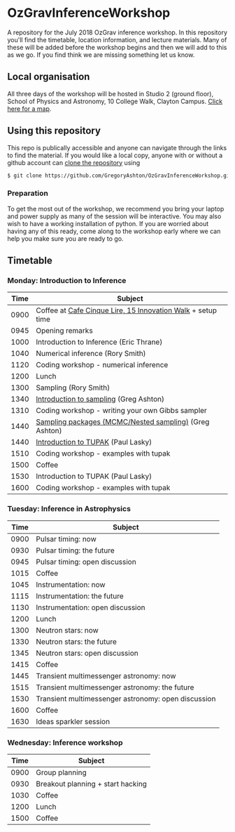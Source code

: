 # OzGravInferenceWorkshop

A repository for the July 2018 OzGrav inference workshop. In this repository you'll find the timetable, location information,
and lecture materials. Many of these will be added before the workshop begins and then we will add to this as we go. If you
find think we are missing something let us know.

## Local organisation

All three days of the workshop will be hosted in Studio 2 (ground floor), School of Physics and Astronomy, 10 College Walk, Clayton Campus.
[Click here for a map](https://goo.gl/maps/Dj62TZ5MG5t).

## Using this repository

This repo is publically accessible and anyone can navigate through the links to find the material. If you would like a
local copy, anyone with or without a github account can
[clone the repository](https://help.github.com/articles/cloning-a-repository/) using 

```bash
$ git clone https://github.com/GregoryAshton/OzGravInferenceWorkshop.git
```

### Preparation

To get the most out of the workshop, we recommend you bring your laptop and power supply as many of the
session will be interactive. You may also wish to have a working installation of python. If you are worried
about having any of this ready, come along to the workshop early where we can help you make sure you are
ready to go.


## Timetable 

### Monday: Introduction to Inference

Time | Subject
---- | ------------------------------------------------
0900 | Coffee at [Cafe Cinque Lire, 15 Innovation Walk](https://goo.gl/maps/TRtzB8GjUzQ2) + setup time
0945 | Opening remarks
1000 | Introduction to Inference (Eric Thrane)
1040 | Numerical inference (Rory Smith)
1120 | Coding workshop - numerical inference
1200 | Lunch
1300 | Sampling (Rory Smith)
1340 | [Introduction to sampling](/notebooks/introduction-to-sampling.ipynb) (Greg Ashton)
1310 | Coding workshop - writing your own Gibbs sampler
1440 | [Sampling packages (MCMC/Nested sampling)](/notebooks/introduction-to-packaged-samplers.ipynb) (Greg Ashton)
1440 | [Introduction to TUPAK](/notebooks/tupak.ipynb) (Paul Lasky)
1510 | Coding workshop - examples with tupak
1500 | Coffee
1530 | Introduction to TUPAK (Paul Lasky)
1600 | Coding workshop - examples with tupak

### Tuesday: Inference in Astrophysics

Time | Subject
---- | ------------------------------------------------
0900 | Pulsar timing: now
0930 | Pulsar timing: the future
0945 | Pulsar timing: open discussion
1015 | Coffee
1045 | Instrumentation: now
1115 | Instrumentation: the future
1130 | Instrumentation: open discussion
1200 | Lunch
1300 | Neutron stars: now
1330 | Neutron stars: the future
1345 | Neutron stars: open discussion
1415 | Coffee
1445 | Transient multimessenger astronomy: now
1515 | Transient multimessenger astronomy: the future
1530 | Transient multimessenger astronomy: open discussion
1600 | Coffee
1630 | Ideas sparkler session

### Wednesday: Inference workshop

Time | Subject
---- | ------------------------------------------------
0900 | Group planning
0930 | Breakout planning + start hacking
1030 | Coffee
1200 | Lunch
1500 | Coffee



